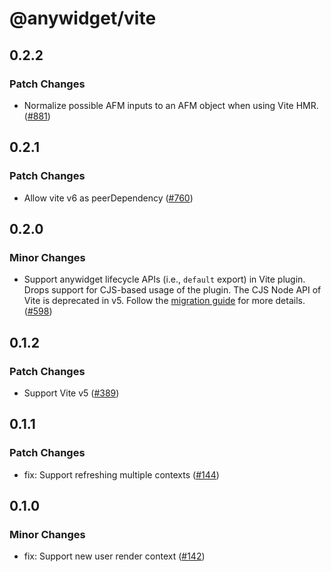 # @anywidget/vite

## 0.2.2

### Patch Changes

- Normalize possible AFM inputs to an AFM object when using Vite HMR. ([#881](https://github.com/manzt/anywidget/pull/881))

## 0.2.1

### Patch Changes

- Allow vite v6 as peerDependency ([#760](https://github.com/manzt/anywidget/pull/760))

## 0.2.0

### Minor Changes

- Support anywidget lifecycle APIs (i.e., `default` export) in Vite plugin. Drops support for CJS-based usage of the plugin. The CJS Node API of Vite is deprecated in v5. Follow the [migration guide](https://vitejs.dev/guide/migration#deprecate-cjs-node-api) for more details. ([#598](https://github.com/manzt/anywidget/pull/598))

## 0.1.2

### Patch Changes

- Support Vite v5 ([#389](https://github.com/manzt/anywidget/pull/389))

## 0.1.1

### Patch Changes

- fix: Support refreshing multiple contexts ([#144](https://github.com/manzt/anywidget/pull/144))

## 0.1.0

### Minor Changes

- fix: Support new user render context ([#142](https://github.com/manzt/anywidget/pull/142))
